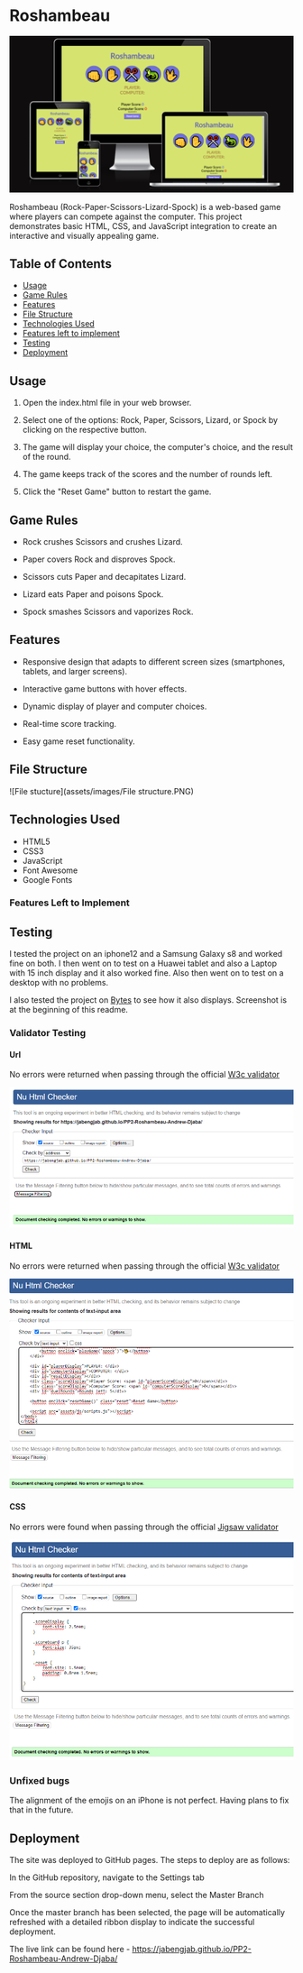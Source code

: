# Roshambeau

![Screenshot of Game Page](assets/images/Screenshott.PNG)

Roshambeau (Rock-Paper-Scissors-Lizard-Spock) is a web-based game where players can compete against the computer. This project demonstrates basic HTML, CSS, and JavaScript integration to create an interactive and visually appealing game.

## Table of Contents

- [Usage](#usage)
- [Game Rules](#game-rules)
- [Features](#features)
- [File Structure](#file-structure)
- [Technologies Used](#technologies-used)
- [Features left to implement](#features-left-to-implement)
- [Testing](#testing)
- [Deployment](#deployment)

## Usage

1. Open the index.html file in your web browser.

2. Select one of the options: Rock, Paper, Scissors, Lizard, or Spock by   clicking on the respective button.

3. The game will display your choice, the computer's choice, and the result of the round.

4. The game keeps track of the scores and the number of rounds left.

5. Click the "Reset Game" button to restart the game.


## Game Rules

* Rock crushes Scissors and crushes Lizard.

* Paper covers Rock and disproves Spock.
* Scissors cuts Paper and decapitates Lizard.
* Lizard eats Paper and poisons Spock.
* Spock smashes Scissors and vaporizes Rock.

## Features

* Responsive design that adapts to different screen sizes (smartphones, tablets, and larger screens).

* Interactive game buttons with hover effects.

* Dynamic display of player and computer choices.

* Real-time score tracking.
* Easy game reset functionality.

## File Structure

![File stucture](assets/images/File structure.PNG)

## Technologies Used

* HTML5
* CSS3
* JavaScript
* Font Awesome
* Google Fonts


### Features Left to Implement




## Testing

I tested the project on an iphone12 and a Samsung Galaxy s8 and worked fine on both. I then went on to test on a Huawei tablet and also a Laptop with 15 inch display and it also worked fine. Also then went on to test on a desktop with no problems.

I also tested the project on [Bytes](https://bytes.dev/?s=amiresponsive) to see how it also displays. Screenshot is at the beginning of this readme.
### Validator Testing

#### Url
No errors were returned when passing through the official [W3c validator](https://jigsaw.w3.org/)

![W3C no errors](assets/images/W3CUrl.PNG)

#### HTML 

No errors were returned when passing through the official [W3c validator](https://jigsaw.w3.org/)

![W3C no errors](assets/images/htmlnoErr.PNG)


#### CSS
No errors were found when passing through the official [Jigsaw validator](https://validator.w3.org/nu/)

![CSS no errors](assets/images/CSSnoErr.PNG)

### Unfixed bugs

The alignment of the emojis on an iPhone is not perfect. Having plans to fix that in the future.


## Deployment

The site was deployed to GitHub pages. The steps to deploy are as follows:

In the GitHub repository, navigate to the Settings tab

From the source section drop-down menu, select the Master Branch

Once the master branch has been selected, the page will be automatically refreshed with a detailed ribbon display to indicate the successful deployment.

The live link can be found here - https://jabengjab.github.io/PP2-Roshambeau-Andrew-Djaba/

